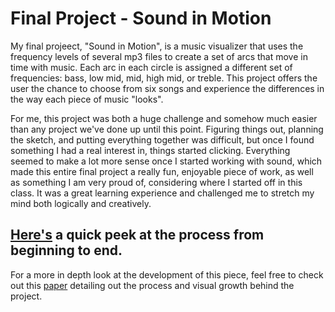 <html>
<body>

<h1>Final Project - Sound in Motion</h1>
<p> My final projeect, "Sound in Motion", is a music visualizer that uses the frequency levels of several mp3 files to 
create a set of arcs that move in time with music.  Each arc in each circle is assigned a different set of frequencies:
bass, low mid, mid, high mid, or treble.  This project offers the user the chance to choose from six songs and experience 
the differences in the way each piece of music "looks".</p>
<p>For me, this project was both a huge challenge and somehow much easier than any project we've done up until this point. Figuring things out, planning the sketch, and putting everything together was difficult, but once I found something I had a real interest in, things started clicking. Everything seemed to make a lot more sense once I started working with sound, which made this entire final project a really fun, enjoyable piece of work, as well as something I am very proud of, considering where I started off in this class. It was a great learning experience and challenged me to stretch my mind both logically and creatively.</p>
<h2><a href = "https://www.youtube.com/watch?v=zaRsl1F_GAI&feature=youtu.be">Here's</a> a quick peek at the process from beginning to end.</h2>
<p>For a more in depth look at the development of this piece, feel free to check out this <a href = "https://github.com/egriffin2/egriffin2.github.io/blob/master/TheRealThing/191FinalPaper.pdf">paper</a>
detailing out the process and visual growth behind the project.</p>
<h3> <a href = "https://egriffin2.github.io/TheRealThing/>Go see it!</a> </h3>
